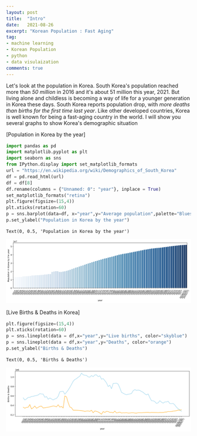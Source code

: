 ```yaml
---
layout: post
title:  "Intro"
date:   2021-08-26
excerpt: "Korean Population : Fast Aging"
tag:
- machine learning
- Korean Population
- python
- data visulaization
comments: true
---
```


Let's look at the population in Korea.
South Korea's population reached more than *50 million* in 2016
and it's about 51 million this year, 2021.
But living alone and childless is becoming a way of life for a younger generation in Korea these days.
South Korea reports population drop, with *more deaths than births for the first time last year*. 
Like other developed countries, 
Korea is well known for being a fast-aging country in the world. 
I will show you several graphs to show Korea's demographic situation

[Population in Korea by the year]




```python
import pandas as pd
import matplotlib.pyplot as plt
import seaborn as sns
from IPython.display import set_matplotlib_formats
url = "https://en.wikipedia.org/wiki/Demographics_of_South_Korea"
df = pd.read_html(url)
df = df[8]
df.rename(columns = {"Unnamed: 0": "year"}, inplace = True)
set_matplotlib_formats("retina")
plt.figure(figsize=(15,4))
plt.xticks(rotation=60)
p = sns.barplot(data=df, x="year",y="Average population",palette="Blues")
p.set_ylabel("Population in Korea by the year")
```




    Text(0, 0.5, 'Population in Korea by the year')




    
![png](output_2_1.png)
    


[Live Births & Deaths in Korea]


```python
plt.figure(figsize=(15,4))
plt.xticks(rotation=60)
p = sns.lineplot(data = df,x="year",y="Live births", color="skyblue")
p = sns.lineplot(data = df,x="year",y="Deaths", color="orange")
p.set_ylabel("Births & Deaths")
```




    Text(0, 0.5, 'Births & Deaths')




    
![png](output_4_1.png)

